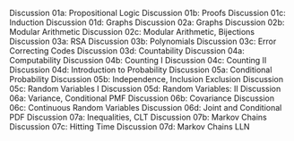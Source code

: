 Discussion 01a: Propositional Logic
Discussion 01b: Proofs
Discussion 01c: Induction
Discussion 01d: Graphs
Discussion 02a: Graphs
Discussion 02b: Modular Arithmetic
Discussion 02c: Modular Arithmetic, Bijections
Discussion 03a: RSA
Discussion 03b: Polynomials
Discussion 03c: Error Correcting Codes
Discussion 03d: Countability
Discussion 04a: Computability
Discussion 04b: Counting I
Discussion 04c: Counting II
Discussion 04d: Introduction to Probability
Discussion 05a: Conditional Probability
Discussion 05b: Independence, Inclusion Exclusion
Discussion 05c: Random Variables I
Discussion 05d: Random Variables: II
Discussion 06a: Variance, Conditional PMF
Discussion 06b: Covariance
Discussion 06c: Continuous Random Variables
Discussion 06d: Joint and Conditional PDF
Discussion 07a: Inequalities, CLT
Discussion 07b: Markov Chains
Discussion 07c: Hitting Time
Discussion 07d: Markov Chains LLN
